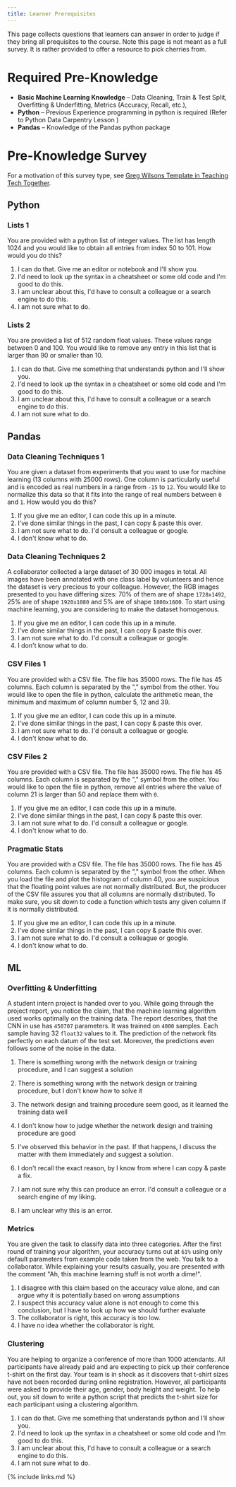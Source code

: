 ```yaml
---
title: Learner Prerequisites
---
```


This page collects questions that learners can answer in order to judge if they bring all prequisites to the course. Note this page is not meant as a full survey. It is rather provided to offer a resource to pick cherries from.

# Required Pre-Knowledge

- **Basic Machine Learning Knowledge** – Data Cleaning, Train & Test Split, Overfitting & Underfitting, Metrics (Accuracy, Recall, etc.),
- **Python** – Previous Experience programming in python is required (Refer to Python Data Carpentry Lesson )
- **Pandas** – Knowledge of the Pandas python package

# Pre-Knowledge Survey

For a motivation of this survey type, see [Greg Wilsons Template in Teaching Tech Together](https://teachtogether.tech/en/index.html#s:checklists-preassess).

## Python

### Lists 1

You are provided with a python list of integer values. The list has length 1024 and you would like to obtain all entries from index 50 to 101. How would you do this? 

1. I can do that. Give me an editor or notebook and I'll show you.
2. I'd need to look up the syntax in a cheatsheet or some old code and I'm good to do this.
3. I am unclear about this, I'd have to consult a colleague or a search engine to do this.
4. I am not sure what to do.


### Lists 2

You are provided a list of 512 random float values. These values range between 0 and 100. You would like to remove any entry in this list that is larger than 90 or smaller than 10. 

1. I can do that. Give me something that understands python and I'll show you.
2. I'd need to look up the syntax in a cheatsheet or some old code and I'm good to do this.
3. I am unclear about this, I'd have to consult a colleague or a search engine to do this.
4. I am not sure what to do.


## Pandas

### Data Cleaning Techniques 1

You are given a dataset from experiments that you want to use for machine learning (13 columns with 25000 rows). One column is particularly useful and is encoded as real numbers in a range from `-15` to `12`. You would like to normalize this data so that it fits into the range of real numbers between `0` and `1`. How would you do this?

1. If you give me an editor, I can code this up in a minute.
2. I've done similar things in the past, I can copy & paste this over.
3. I am not sure what to do. I'd consult a colleague or google.
4. I don't know what to do.

### Data Cleaning Techniques 2

A collaborator collected a large dataset of 30 000 images in total. All images have been annotated with one class label by volunteers and hence the dataset is very precious to your colleague. However, the RGB images presented to you have differing sizes: 70% of them are of shape `1728x1492`, 25% are of shape `1920x1080` and 5% are of shape `1800x1600`. To start using machine learning, you are considering to make the dataset homogenous.

1. If you give me an editor, I can code this up in a minute.
2. I've done similar things in the past, I can copy & paste this over.
3. I am not sure what to do. I'd consult a colleague or google.
4. I don't know what to do.

### CSV Files 1

You are provided with a CSV file. The file has 35000 rows. The file has 45 columns. Each column is separated by the "," symbol from the other. You would like to open the file in python, calculate the arithmetic mean, the minimum and maximum of column number 5, 12 and 39.   

1. If you give me an editor, I can code this up in a minute.
2. I've done similar things in the past, I can copy & paste this over.
3. I am not sure what to do. I'd consult a colleague or google.
4. I don't know what to do.

### CSV Files 2

You are provided with a CSV file. The file has 35000 rows. The file has 45 columns. Each column is separated by the "," symbol from the other. You would like to open the file in python, remove all entries where the value of column 21 is larger than 50 and replace them with `0`.  

1. If you give me an editor, I can code this up in a minute.
2. I've done similar things in the past, I can copy & paste this over.
3. I am not sure what to do. I'd consult a colleague or google.
4. I don't know what to do.

### Pragmatic Stats 

You are provided with a CSV file. The file has 35000 rows. The file has 45 columns. Each column is separated by the "," symbol from the other. When you load the file and plot the histogram of column 40, you are suspicious that the floating point values are not normally distributed. But, the producer of the CSV file assures you that all columns are normally distributed. To make sure, you sit down to code a function which tests any given column if it is normally distributed. 

1. If you give me an editor, I can code this up in a minute.
2. I've done similar things in the past, I can copy & paste this over.
3. I am not sure what to do. I'd consult a colleague or google.
4. I don't know what to do.


## ML

### Overfitting & Underfitting

A student intern project is handed over to you. While going through the project report, you notice the claim, that the machine learning algorithm used works optimally on the training data. The report describes, that the CNN in use has `450707` parameters. It was trained on `4000` samples. Each sample having 32 `float32` values to it. The prediction of the network fits perfectly on each datum of the test set. Moreover, the predictions even follows some of the noise in the data. 

1. There is something wrong with the network design or training procedure, and I can suggest a solution
2. There is something wrong with the network design or training procedure, but I don't know how to solve it
3. The network design and training procedure seem good, as it learned the training data well
4. I don't know how to judge whether the network design and training procedure are good

1. I've observed this behavior in the past. If that happens, I discuss the matter with them immediately and suggest a solution.
2. I don't recall the exact reason, by I know from where I can copy & paste a fix.
3. I am not sure why this can produce an error. I'd consult a colleague or a search engine of my liking.
4. I am unclear why this is an error.

### Metrics

You are given the task to classify data into three categories. After the first round of training your algorithm, your accuracy turns out at `61%` using only default parameters from example code taken from the web. You talk to a collaborator. While explaining your results casually, you are presented with the comment "Ah, this machine learning stuff is not worth a dime!". 

1. I disagree with this claim based on the accuracy value alone, and can argue why it is potentially based on wrong assumptions
2. I suspect this accuracy value alone is not enough to come this conclusion, but I have to look up how we should further evaluate
3. The collaborator is right, this accuracy is too low.
4. I have no idea whether the collaborator is right.

### Clustering

You are helping to organize a conference of more than 1000 attendants. All participants have already paid and are expecting to pick up their conference t-shirt on the first day. Your team is in shock as it discovers that t-shirt sizes have not been recorded during online registration. However, all participants were asked to provide their age, gender, body height and weight. To help out, you sit down to write a python script that predicts the t-shirt size for each participant using a clustering algorithm.

1. I can do that. Give me something that understands python and I'll show you.
2. I'd need to look up the syntax in a cheatsheet or some old code and I'm good to do this.
3. I am unclear about this, I'd have to consult a colleague or a search engine to do this.
4. I am not sure what to do.

{% include links.md %}
